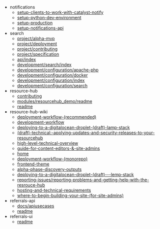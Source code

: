 - notifications
  - [setup-clients-to-work-with-catalyst-notify](notifications/setup-clients-to-work-with-catalyst-notify)
  - [setup-python-dev-environment](notifications/setup-python-dev-environment)
  - [setup-production](notifications/setup-production)
  - [setup-notifications-api](notifications/setup-notifications-api)
- search
  - [project/alpha-mvp](search/project/alpha-mvp)
  - [project/deployment](search/project/deployment)
  - [project/contributing](search/project/contributing)
  - [project/specification](search/project/specification)
  - [api/index](search/api/index)
  - [development/search/index](search/development/search/index)
  - [development/configuration/apache-php](search/development/configuration/apache-php)
  - [development/configuration/docker](search/development/configuration/docker)
  - [development/configuration/index](search/development/configuration/index)
  - [development/configuration/search](search/development/configuration/search)
- resource-hub
  - [contributing](resource-hub/contributing)
  - [modules/resourcehub_demo/readme](resource-hub/modules/resourcehub_demo/readme)
  - [readme](resource-hub/readme)
- resource-hub-wiki
  - [deployment-workflow-(recommended)](resource-hub-wiki/deployment-workflow-(recommended))
  - [development-workflow](resource-hub-wiki/development-workflow)
  - [deploying-to-a-digitalocean-droplet-(draft)-lamp-stack](resource-hub-wiki/deploying-to-a-digitalocean-droplet-(draft)-lamp-stack)
  - [(draft)-technical:-applying-updates-and-security-releases-to-your-resourcehub](resource-hub-wiki/(draft)-technical:-applying-updates-and-security-releases-to-your-resourcehub)
  - [high-level-technical-overview](resource-hub-wiki/high-level-technical-overview)
  - [guide-for-content-editors-&-site-admins](resource-hub-wiki/guide-for-content-editors-&-site-admins)
  - [home](resource-hub-wiki/home)
  - [deployment-workflow-(monorepo)](resource-hub-wiki/deployment-workflow-(monorepo))
  - [frontend-theme](resource-hub-wiki/frontend-theme)
  - [alpha-phase-discovery-outputs](resource-hub-wiki/alpha-phase-discovery-outputs)
  - [deploying-to-a-digitalocean-droplet-(draft)---lemp-stack](resource-hub-wiki/deploying-to-a-digitalocean-droplet-(draft)---lemp-stack)
  - [reporting-issues/reporting-problems-and-getting-help-with-the-resrouce-hub](resource-hub-wiki/reporting-issues/reporting-problems-and-getting-help-with-the-resrouce-hub)
  - [hosting-and-technical-requirements](resource-hub-wiki/hosting-and-technical-requirements)
  - [where-to-begin-building-your-site-(for-site-admins)](resource-hub-wiki/where-to-begin-building-your-site-(for-site-admins))
- referrals-api
  - [docs/apiusecases](referrals-api/docs/apiusecases)
  - [readme](referrals-api/readme)
- referrals-ui
  - [readme](referrals-ui/readme)
